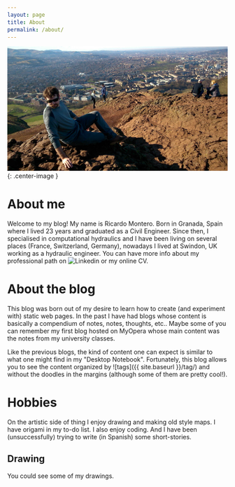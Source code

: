 ```yaml
---
layout: page
title: About
permalink: /about/
---
```


![_config.yml](/images/about/me.jpg "_config.yml"){: .center-image }

# About me

Welcome to my blog! My name is Ricardo Montero. Born in Granada, Spain where I lived 23 years and graduated as a Civil Engineer. Since then, I specialised in computational hydraulics and I have been living on several places (France, Switzerland, Germany), nowadays I lived at Swindon, UK working as a hydraulic engineer. You can have more info about my professional path on ![Linkedin](https://www.linkedin.com/in/ricmonrub/) or my online CV.


# About the blog


This blog was born out of my desire to learn how to create (and experiment with) static web pages. In the past I have had blogs whose content is basically a compendium of notes, notes, thoughts, etc.. Maybe some of you can remember my first blog hosted on MyOpera whose main content was the notes from my university classes.

Like the previous blogs, the kind of content one can expect is similar to what one might find in my "Desktop Notebook". Fortunately, this blog allows you to see the content organized by ![tags]({{ site.baseurl }}/tag/) and without the doodles in the margins (although some of them are pretty cool!). 


# Hobbies

On the artistic side of thing I enjoy drawing and making old style maps. I have origami in my to-do list. I also enjoy coding. And I have been (unsuccessfully) trying to write (in Spanish) some short-stories.

## Drawing

You could see some of my drawings.

<!-- 
### Contact me

[email@domain.com](mailto:email@domain.com) -->